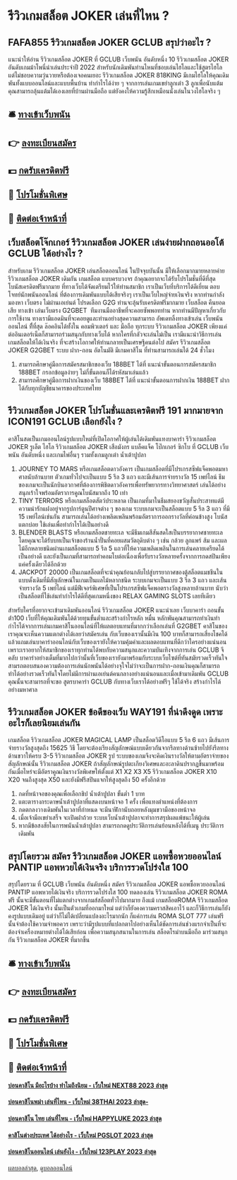 # รีวิวเกมสล็อต JOKER เล่นที่ไหน ?
## FAFA855 รีวิวเกมสล็อต JOKER GCLUB สรุปว่าอะไร ?
แนะนำให้อ่าน รีวิวเกมสล็อต JOKER ที่ GCLUB เว็บพนัน อันดับหนึ่ง 10 รีวิวเกมสล็อต JOKER อันดับเกมม้าโพนี่น่าเล่นประจำปี 2022
สำหรับนักเดิมพันท่านไหนที่ชอบเล่นไฮโลและใช้สูตรไฮโล แต่ไม่ชอบความวุ่นวายหรือต้องเจอคนเยอะ รีวิวเกมสล็อต JOKER 818KING มีเกมไฮโลให้คุณเดิมพันทั้งแบบออนไลน์และแบบพื้นบ้าน ทำกำไรได้ง่าย ๆ จากการเล่นเกมเขย่าลูกเต๋า 3 ลูกเพื่อนับแต้ม คุณสามารถลุ้นแต้มได้เองเลยที่บ้านผ่านมือถือ แต่ยังคงให้ความรู้สึกเหมือนนั่งเล่นในวงไฮโลจริง ๆ

## 🛎 [ทางเข้าเว็บพนัน](https://bit.ly/3SdLNi2)
## 👉 [ลงทะเบียนสมัคร](https://bit.ly/3SdLNi2)
## 💵 [กดรับเครดิตฟรี](https://bit.ly/3dyRKHj)
## 👑 [โปรโมชั่นพิเศษ](https://bit.ly/3dyRKHj)
## 📱 [ติดต่อเจ้าหน้าที่](https://bit.ly/3dyRKHj)

## เว็บสล็อตโจ๊กเกอร์ รีวิวเกมสล็อต JOKER เล่นง่ายฝากถอนออโต้ GCLUB ได้อย่างไร ?
สำหรับเกม รีวิวเกมสล็อต JOKER เล่นสล็อตออนไลน์ ในปัจจุบบันนั้น มีให้เลือกมากมายหลายค่าย รีวิวเกมสล็อต JOKER เดิมกัน เกมสล็อต แบบครบวงจร ถ้าคุณอยากจะได้รับโปรโมชั่นที่ดีที่สุด โบนัสเครดิตฟรีมากมาย ที่ทางเว็บได้จัดเตรียมไว้ให้ท่านสมาชิก เราเป็นเว็บที่บริการได้ดีเยี่ยม ตอบโจทย์นักพนันออนไลน์ ที่ต้องการเดิมพันแบบได้เสียจริงๆ เราเป็นเว็บใหญ่จ่ายเงินจริง หากท่านกำลังมองหา เว็บตรง ไม่ผ่านเอเย่นต์ โปรดเลือก G2G ท่านจะลุ้นรับเครดิตฟรีมากมาย เว็บสล็อต คืนยอดเสีย ทางเข้า เล่นเว็บตรง G2GBET  ทีมงานมืออาชีพที่จะคอยซัพพอทท่าน หากท่านมีปัญหาเกี่ยวกับการใช้งาน ทางเรามีแอดมินที่จะคอยดูและท่านอย่างสุดความสามารถ อัพเดทลิ้งทางเข้าเล่น เว็บพนันออนไลน์ ที่ีที่สุด ล๊อคอินได้ทั้งใน คอมพิวเตอร์ และ มือถือ ทุกระบบ รีวิวเกมสล็อต JOKER เพียงแค่ต่ออินเตอร์เน็ตก็สามารถร่วมสนุกกับทางเว็บได้ หากใครที่กลัวจะเล่นไม่เป็น เรามีแนะนำวิธีการเล่น เกมสล็อตให้ได้เงินจริง ที่จะสร้างโอกาศให้ท่านกลายเป็นเศรษฐีคนต่อไป สมัคร รีวิวเกมสล็อต JOKER G2GBET ระบบ ฝาก-ถอน อัตโนมัติ มีเกมคาสิโน ที่ท่านสามารถเล่นได้ 24 ชั่วโมง
1. สามารถศึกษาคู่มือการสมัครสมาชิกของเว็บ 188BET ได้ที่ แนะนำขั้นตอนการสมัครสมาชิก 188BET กรอกข้อมูลง่ายๆ ไม่กี่ขั้นตอนก็ได้รหัสมาเล่นแล้ว
2. สามารถศึกษาคู่มือการฝากเงินของเว็บ 188BET ได้ที่ แนะนำขั้นตอนการฝากเงิน 188BET ฝากได้กับทุกบัญชีธนาคารของประเทศไทย

## รีวิวเกมสล็อต JOKER โปรโมชั่นและเครดิตฟรี 191 มากมายจาก ICON191 GCLUB เลือกยังไง ?
คาสิโนสดเป็นเกมออนไลน์รูปแบบใหม่ที่เปิดโอกาศให้ผู้เล่นได้เดิมพันแทงบาคาร่า รีวิวเกมสล็อต JOKER รูเล็ต ไฮโล รีวิวเกมสล็อต JOKER เสือมังกร แบล็คแจ็ค โป๊กเกอร์ ซิกโบ ที่ GCLUB เว็บพนัน อันดับหนึ่ง และเกมไพ่อื่นๆ รวมทั้งเกมลูกเต๋า น้ำเต้าปูปลา
1. JOURNEY TO MARS หรือเกมสล็อตดาวอังคาร เป็นเกมสล็อตที่มีโปรเกรสซีฟแจ็คพอตมหาศาลนับล้านบาท ตัวเกมทั่วไปจะเป็นแบบ 5 รีล 3 แถว และมีเส้นการจ่ายรางวัล 15 เพย์ไลน์ ธีมของเกมจะเป็นนักบินอวกาศที่ต้องการพิชิตดาวอังคารเพื่อทรัพยากรทางวิทยาศาสตร์ เล่นได้อย่างสนุกเร้าใจพร้อมอัตราการคูณโบนัสมากถึง 10 เท่า
2. TINY TERRORS หรือเกมสล็อตสัตว์ประหลาด เป็นเกมที่มาในธีมสยองขวัญสั่นประสาทแต่มีความน่ารักแฝงอยู่จากรูปการ์ตูนปีศาจต่าง ๆ ของเกม ระบบเกมจะเป็นสล็อตแบบ 5 รีล 3 แถว ที่มี 15 เพย์ไลน์เช่นกัน สามารถเล่นได้อย่างเพลิดเพลินพร้อมอัตราการออกรางวัลที่ค่อนข้างสูง โบนัสแตกบ่อย ใช้เล่นเพื่อทำกำไรได้เป็นอย่างดี
3. BLENDER BLASTS หรือเกมสล็อตชายทะเล จะมีธีมเกมสีสันสดใสเป็นบรรยากาศชายทะเล โดยคุณจะได้รับบทเป็นเจ้าของร้านน้ำปั่นที่คอยผสมวัตถุดิบต่าง ๆ เช่น กล้วย ลูกแพร์ ส้ม และผลไม้อีกหลายชนิดผ่านเกมสล็อตแบบ 5 รีล 5 แถวที่ให้ความเพลิดเพลินในการเล่นคลายเครียดได้เป็นอย่างดี และยังเป็นเกมที่สามารถทำคอมโบต่อเนื่องเพื่อรับรางวัลหลายครั้งจากการกดสปินเพียงแค่ครั้งเดียวได้อีกด้วย
4. JACKPOT 20000 เป็นเกมสล็อตที่จะนำคุณย้อนกลับไปสู่บรรยากาศของตู้สล็อตแมชชีนในแบบดั้งเดิมที่มีสัญลักษณ์ในเกมเป็นผลไม้หลากชนิด ระบบเกมจะเป็นแบบ 3 รีล 3 แถว และเส้นจ่ายรางวัล 5 เพย์ไลน์ แต่มีฟีเจอร์พิเศษที่เป็นโปรเกรสซีฟแจ็คพอตรางวัลสูงหลายล้านบาท นับว่าเป็นสล็อตที่ใช้เล่นทำกำไรได้ดีที่สุดเกมหนึ่งของ RELAX GAMING SLOTS เลยทีเดียว

สำหรับใครที่อยากจะเข้ามาเดิมพันออนไลน์ รีวิวเกมสล็อต JOKER แนะนำเลย เว็บบาคาร่า ถอนขั้นต่ํา100 เว็บที่ให้คุณเดิมพันได้ด้วยทุนขั้นต่ำและสร้างกำไรหลัก หมื่น หลักพันคุณสามารถทำเงินทำกำไรได้จากการเล่นเกมคาสิโนออนไลน์ที่ให้ผลตอบแทนที่มากกว่าเลือกเล่นที่ G2GBET คาสิโนของเราคุณจะเห็นความแตกต่างได้เลยว่าสมัครเล่น กับเว็บของเรานั้นมีเงิน 100 บาทก็สามารถเสี่ยงโชคได้แล้วแถมเล่นบาคาร่าออนไลน์กับเว็บของเรายังให้ความคุ้มค่าและผลตอบแทนที่ดีกว่าใครอย่างแน่นอนเพราะเราอยากให้สมาชิกของเราทุกท่านได้พบกับความสนุกและความบันเทิงจากการเล่น GCLUB จีคลับ บาคาร่าอย่างเต็มที่มากไปกว่านั้นที่เว็บของเรายังมาพร้อมกับระบบเว็บไซต์ที่ทันสมัยรวดเร็วทันใจสามรถตอบสนองความต้องการเล่นนักพนันได้อย่างจุใจไม่ว่าจะเป็นการฝาก-ถอนเงินคุณก็สามารถทำได้อย่างรวดเร็วทันใจโดยไม่มีการผ่านเอเย่นต์คนกลางอย่างแน่นอนและเมื่อเข้ามาเดิมพัน GCLUB คุณนั้นจะสามารถที่จะขอ สูตรบาคาร่า GCLUB กับทางเว็บเราได้อย่างฟรีๆ ใช้ได้จริง สร้างกำไรได้อย่างมหาศาล

## รีวิวเกมสล็อต JOKER ข้อดีของเว็บ WAY191 ที่น่าดึงดูด เพราะอะไรก็เลยนิยมเล่นกัน
เกมสล็อต รีวิวเกมสล็อต JOKER MAGICAL LAMP เป็นสล็อตวิดีโอแบบ 5 รีล 6 แถว มีเส้นการจ่ายรางวัลสูงสุดถึง 15625 วิธี โดยจะต้องเรียงสัญลักษณ์แบบเดียวกันจากรีลทางด้านซ้ายไปยังรีลทางด้านขวาให้ครบ 3-5 รีวิวเกมสล็อต JOKER รูป ระบบของเกมจึงจะคิดเงินรางวัลให้ตามอัตราจ่ายของสัญลักษณ์นั้น รีวิวเกมสล็อต JOKER ถ้าสัญลักษณ์รูปตะเกียงวิเศษและอะลาดินปรากฏขึ้นมาพร้อมกันเมื่อไหร่จะมีอัตราคูณเงินรางวัลพิเศษให้ตั้งแต่ X1 X2 X3 X5 รีวิวเกมสล็อต JOKER X10 X20 จนถึงสูงสุด X50 และยังมีฟรีสปินแจกให้สูงสุดถึง 50 ครั้งอีกด้วย
1. กดที่หน้าจอของคุณเพื่อเลือกชิป น้ำเต้าปูปลา ขั้นต่ำ 1 บาท
2. แตะตารางกระดาษน้ำเต้าปูปลาที่แสดงบนหน้าจอ 1 ครั้ง เพื่อแทงตำแหน่งที่ต้องการ
3. กดตกลงวางเดิมพันในเวลาที่กำหนด จะมีนาฬิกานับถอยหลังมุมขวามือของหน้าจอ
4. เมื่อเจ้ามือเขย่าเสร็จ จะเปิดฝาถ้วย ระบบเว็บน้ำเต้าปูปลาจะทำการสรุปผลแพ้ชนะให้ผู้เล่น
5. หากมีข้อสงสัยในการพนันน้ำเต้าปูปลา สามารถกดดูประวัติการเล่นย้อนหลังได้ที่เมนู ประวัติการเดิมพัน

## สรุปโดยรวม สมัคร รีวิวเกมสล็อต JOKER แอพซื้อหวยออนไลน์ PANTIP แอพหวยได้เงินจริง บริการรวดโปร่งใส 100
สรุปโดยรวม ที่ GCLUB เว็บพนัน อันดับหนึ่ง สมัคร รีวิวเกมสล็อต JOKER แอพซื้อหวยออนไลน์ PANTIP แอพหวยได้เงินจริง บริการรวดโปร่งใส 100 ทดลองเล่น รีวิวเกมสล็อต JOKER ROMA ฟรี นั้นจะมีขั้นตอนที่ไม่แตกต่างจากเกมส์สล็อตทั่วไปมากมาย ถึงแม้ เกมสล็อตROMA รีวิวเกมสล็อต JOKER ได้เงินจริง นั้นเป็นตัวเกมที่ออกมาใหม่ แต่ว่าก็ยังคงความคราสสิคเอาไว้ และก็วิธีการเล่นก็ยังคงรูปแบบเดิมอยู่ แต่ว่าก็ไม่ได้เปลี่ยนแปลงอะไรมากนัก ก็แค่การเล่น ROMA SLOT 777 เล่นฟรี นั้นจำต้องใช้ความจำพอควร เพราะว่ามีรูปแบบที่แปลกตาไปอย่างเห็นได้ชัดการเล่นช่วงแรกจำเป็นที่จะต้องจำเครื่องหมายต่างได้ได้เสียก่อน เพื่อความสนุกสนานในการเล่น สล็อตโรม่าบนมือถือ มาร่วมสนุกกัน รีวิวเกมสล็อต JOKER ที่มากขึ้น

## 🛎 [ทางเข้าเว็บพนัน](https://bit.ly/3SdLNi2)
## 👉 [ลงทะเบียนสมัคร](https://bit.ly/3SdLNi2)
## 💵 [กดรับเครดิตฟรี](https://bit.ly/3dyRKHj)
## 👑 [โปรโมชั่นพิเศษ](https://bit.ly/3dyRKHj)
## 📱 [ติดต่อเจ้าหน้าที่](https://bit.ly/3dyRKHj)

#### [บ่อนคาสิโน มีอะไรบ้าง ทำไมถึงนิยม - เว็บใหม่ NEXT88 2023 ล่าสุด](https://atom.io/themes/บ่อนคาสิโน%20มีอะไรบ้าง%20ทำไมถึงนิยม%20-%20เว็บใหม่%20next88%202023%20ล่าสุด)
#### [บ่อนคาสิโนพม่า เล่นที่ไหน - เว็บใหม่ 38THAI 2023 ล่าสุด-](https://atom.io/themes/บ่อนคาสิโนพม่า%20เล่นที่ไหน%20-%20เว็บใหม่%2038thai%202023%20ล่าสุด-)
#### [บ่อนคาสิโน ไทย เล่นที่ไหน - เว็บใหม่ HAPPYLUKE 2023 ล่าสุด](https://atom.io/themes/บ่อนคาสิโน%20ไทย%20เล่นที่ไหน%20-%20เว็บใหม่%20happyluke%202023%20ล่าสุด)
#### [คาสิโนต่างประเทศ ได้อย่างไร - เว็บใหม่ PGSLOT 2023 ล่าสุด](https://atom.io/themes/คาสิโนต่างประเทศ%20ได้อย่างไร%20-%20เว็บใหม่%20pgslot%202023%20ล่าสุด)
#### [บ่อนคาสิโนออนไลน์ เล่นยังไง - เว็บใหม่ 123PLAY 2023 ล่าสุด](https://atom.io/themes/บ่อนคาสิโนออนไลน์%20เล่นยังไง%20-%20เว็บใหม่%20123play%202023%20ล่าสุด)

[ผลบอลล่าสุด](https://siamsport.tv "ผลบอลล่าสุด"), [ดูบอลออนไลน์](https://siamsport.tv/ดูบอลสด "ดูบอลออนไลน์")